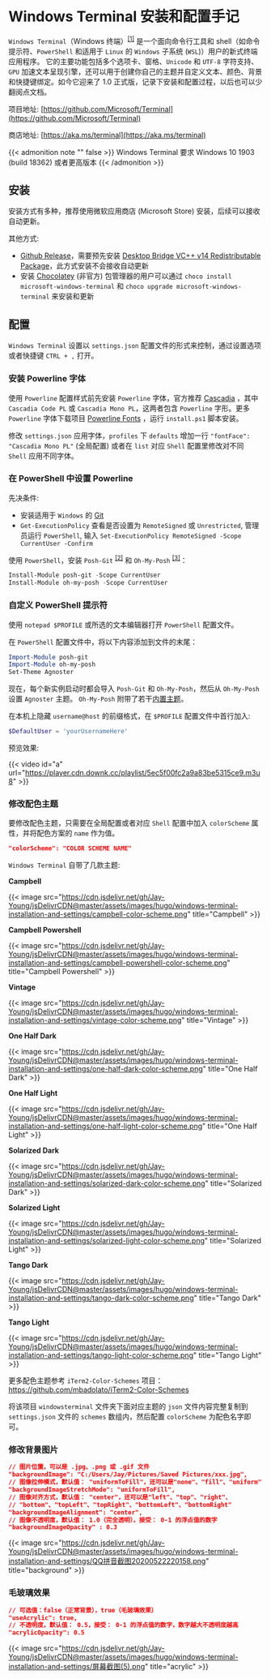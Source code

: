 # Windows Terminal 安装和配置手记


`Windows Terminal`（Windows 终端）<sup>[[1]](https://docs.microsoft.com/zh-cn/windows/terminal/)</sup> 是一个面向命令行工具和 shell（如命令提示符、`PowerShell` 和适用于 `Linux` 的 `Windows` 子系统 (`WSL`)）用户的新式终端应用程序。 它的主要功能包括多个选项卡、窗格、`Unicode` 和 `UTF-8` 字符支持、`GPU` 加速文本呈现引擎，还可以用于创建你自己的主题并自定义文本、颜色、背景和快捷键绑定。如今它迎来了 1.0 正式版，记录下安装和配置过程，以后也可以少翻阅点文档。

<!--more-->

项目地址: [https://github.com/Microsoft/Terminal](https://github.com/Microsoft/Terminal)

商店地址: [https://aka.ms/terminal](https://aka.ms/terminal)

{{< admonition note "" false >}}
Windows Terminal 要求 Windows 10 1903 (build 18362) 或者更高版本
{{< /admonition >}}

## 安装

安装方式有多种，推荐使用微软应用商店 (Microsoft Store) 安装，后续可以接收自动更新。

其他方式:

- [Github Release](https://github.com/microsoft/terminal/releases)，需要预先安装 [Desktop Bridge VC++ v14 Redistributable Package](https://www.microsoft.com/en-us/download/details.aspx?id=53175)，此方式安装不会接收自动更新
- 安装 [Chocolatey](https://chocolatey.org/) (非官方) 包管理器的用户可以通过 `choco install microsoft-windows-terminal` 和 `choco upgrade microsoft-windows-terminal` 来安装和更新

## 配置

`Windows Terminal` 设置以 `settings.json` 配置文件的形式来控制，通过设置选项或者快捷键 `CTRL + ,` 打开。

### 安装 Powerline 字体

使用 `Powerline` 配置样式前先安装 `Powerline` 字体，官方推荐 [Cascadia](https://github.com/microsoft/cascadia-code/releases) ，其中 `Cascadia Code PL` 或 `Cascadia Mono PL`，这两者包含 `Powerline` 字形。更多 `Powerline` 字体下载项目 [Powerline Fonts](https://github.com/powerline/fonts) ，运行 `install.ps1` 脚本安装。

修改 `settings.json` 应用字体，`profiles` 下 `defaults` 增加一行 `"fontFace": "Cascadia Mono PL"` (全局配置) 或者在 `list` 对应 `Shell` 配置里修改对不同 `Shell` 应用不同字体。

### 在 PowerShell 中设置 Powerline

先决条件:

- 安装适用于 `Windows` 的 [Git](https://git-scm.com/downloads)
- `Get-ExecutionPolicy` 查看是否设置为 `RemoteSigned` 或 `Unrestricted`, 管理员运行 `PowerShell`, 输入 `Set-ExecutionPolicy RemoteSigned -Scope CurrentUser -Confirm`

使用 `PowerShell`，安装 `Posh-Git` <sup>[[2]](https://github.com/dahlbyk/posh-git)</sup> 和 `Oh-My-Posh` <sup>[[3]](https://github.com/JanDeDobbeleer/oh-my-posh)</sup>：

```powershell
Install-Module posh-git -Scope CurrentUser
Install-Module oh-my-posh -Scope CurrentUser
```

### 自定义 PowerShell 提示符

使用 `notepad $PROFILE` 或所选的文本编辑器打开 `PowerShell` 配置文件。

在 `PowerShell` 配置文件中，将以下内容添加到文件的末尾：

```powershell
Import-Module posh-git
Import-Module oh-my-posh
Set-Theme Agnoster
```

现在，每个新实例启动时都会导入 `Posh-Git` 和 `Oh-My-Posh`，然后从 `Oh-My-Posh` 设置 `Agnoster` 主题。 `Oh-My-Posh` 附带了若干[内置主题](https://github.com/JanDeDobbeleer/oh-my-posh#themes)。

在本机上隐藏 `username@host` 的前缀格式，在 `$PROFILE` 配置文件中首行加入:

```powershell
$DefaultUser = 'yourUsernameHere'
```

预览效果:

{{< video id="a" url="https://player.cdn.downk.cc/playlist/5ec5f00fc2a9a83be5315ce9.m3u8" >}}

### 修改配色主题

要修改配色主题，只需要在全局配置或者对应 `Shell` 配置中加入 `colorScheme` 属性，并将配色方案的 `name` 作为值。

```json
"colorScheme": "COLOR SCHEME NAME"
```

`Windows Terminal` 自带了几款主题:

**Campbell**

{{< image src="https://cdn.jsdelivr.net/gh/Jay-Young/jsDelivrCDN@master/assets/images/hugo/windows-terminal-installation-and-settings/campbell-color-scheme.png" title="Campbell" >}}

**Campbell Powershell**

{{< image src="https://cdn.jsdelivr.net/gh/Jay-Young/jsDelivrCDN@master/assets/images/hugo/windows-terminal-installation-and-settings/campbell-powershell-color-scheme.png" title="Campbell Powershell" >}}

**Vintage**

{{< image src="https://cdn.jsdelivr.net/gh/Jay-Young/jsDelivrCDN@master/assets/images/hugo/windows-terminal-installation-and-settings/vintage-color-scheme.png" title="Vintage" >}}

**One Half Dark**

{{< image src="https://cdn.jsdelivr.net/gh/Jay-Young/jsDelivrCDN@master/assets/images/hugo/windows-terminal-installation-and-settings/one-half-dark-color-scheme.png" title="One Half Dark" >}}

**One Half Light**

{{< image src="https://cdn.jsdelivr.net/gh/Jay-Young/jsDelivrCDN@master/assets/images/hugo/windows-terminal-installation-and-settings/one-half-light-color-scheme.png" title="One Half Light" >}}

**Solarized Dark**

{{< image src="https://cdn.jsdelivr.net/gh/Jay-Young/jsDelivrCDN@master/assets/images/hugo/windows-terminal-installation-and-settings/solarized-dark-color-scheme.png" title="Solarized Dark" >}}

**Solarized Light**

{{< image src="https://cdn.jsdelivr.net/gh/Jay-Young/jsDelivrCDN@master/assets/images/hugo/windows-terminal-installation-and-settings/solarized-light-color-scheme.png" title="Solarized Light" >}}

**Tango Dark**

{{< image src="https://cdn.jsdelivr.net/gh/Jay-Young/jsDelivrCDN@master/assets/images/hugo/windows-terminal-installation-and-settings/tango-dark-color-scheme.png" title="Tango Dark" >}}

**Tango Light**

{{< image src="https://cdn.jsdelivr.net/gh/Jay-Young/jsDelivrCDN@master/assets/images/hugo/windows-terminal-installation-and-settings/tango-light-color-scheme.png" title="Tango Light" >}}

更多配色主题参考 `iTerm2-Color-Schemes` 项目：<https://github.com/mbadolato/iTerm2-Color-Schemes>

将该项目 `windowsterminal` 文件夹下面对应主题的 `json` 文件内容完整复制到 `settings.json` 文件的 `schemes` 数组内，然后配置 `colorScheme` 为配色名字即可。

### 修改背景图片

```json
// 图片位置，可以是 .jpg、.png 或 .gif 文件
"backgroundImage": "C:/Users/Jay/Pictures/Saved Pictures/xxx.jpg",
// 图像拉伸模式，默认值： "uniformToFill"，还可以是"none"、"fill"、"uniform"
"backgroundImageStretchMode": "uniformToFill",
// 图像对齐方式，默认值： "center"，还可以是"left"、"top"、"right"、
// "bottom"、"topLeft"、"topRight"、"bottomLeft"、"bottomRight"
"backgroundImageAlignment": "center",
// 图像不透明度，默认值： 1.0（完全透明），接受： 0-1 的浮点值的数字
"backgroundImageOpacity" : 0.3
```

{{< image src="https://cdn.jsdelivr.net/gh/Jay-Young/jsDelivrCDN@master/assets/images/hugo/windows-terminal-installation-and-settings/QQ拼音截图20200522220158.png" title="background" >}}

### 毛玻璃效果

```json
// 可选值：false（正常背景），true（毛玻璃效果）
"useAcrylic": true,
// 不透明度，默认值： 0.5，接受： 0-1 的浮点值的数字，数字越大不透明度越高
"acrylicOpacity": 0.5
```

{{< image src="https://cdn.jsdelivr.net/gh/Jay-Young/jsDelivrCDN@master/assets/images/hugo/windows-terminal-installation-and-settings/屏幕截图(5).png" title="acrylic" >}}

